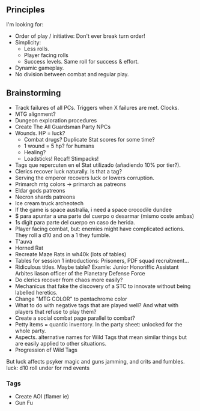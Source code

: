 ## Principles
I'm looking for:
- Order of play / initiative: Don't ever break turn order!
- Simplicity:
	- Less rolls.
	- Player facing rolls
	- Success levels. Same roll for success & effort.
- Dynamic gameplay.
- No division between combat and regular play.
## Brainstorming
- Track failures of all PCs. Triggers when X failures are met. Clocks.
- MTG alignment?
- Dungeon exploration procedures
- Create The All Guardsman Party NPCs
- Wounds. HP = luck?
	- Combat drugs? Duplicate Stat scores for some time?
	- 1 wound = 5 hp? for humans
	- Healing?
	- Loadsticks! Recaf! Stimpacks!
- Tags que repercuten en el Stat utilizado (añadiendo 10% por tier?).
- Clerics recover luck naturally. Is that a tag?
- Serving the emperor recovers luck or lowers corruption.
- Primarch mtg colors -> primarch as patreons
- Eldar gods patreons
- Necron shards patreons
- Ice cream truck archeotech
- If the game is space australia, i need a space crocodile dundee
- $ para apuntar a una parte del cuerpo o desarmar (mismo coste ambas)
- 1s digit para parte del cuerpo en caso de herida.
- Player facing combat, but: enemies might have complicated actions. They roll a d10 and on a 1 they fumble.
- T'auva
- Horned Rat
- Recreate Maze Rats in wh40k (lots of tables)
- Tables for session 1 introductions: Prisoners, PDF squad recruitment...
- Ridiculous titles. Maybe table? Examle: Junior Honoriffic Assistant Arbites liason officer of the Planetary Defense Force
- Do clerics recover from chaos more easily?
- Mechanicus that fake the discovery of a STC to innovate without being labelled heretics.
- Change "MTG COLOR" to pentachrome color
- What to do with negative tags that are played well? And what with players that refuse to play them?
- Create a social combat page parallel to combat?
- Petty items = quantic inventory. In the party sheet: unlocked for the whole party.
- Aspects. alternative names for Wild Tags that mean similar things but are easily applied to other situations.
- Progression of Wild Tags

But luck affects psyker magic and guns jamming, and crits and fumbles.
luck: d10 roll under for rnd events
### Tags
- Create AOI (flamer ie)
- Gun Fu
